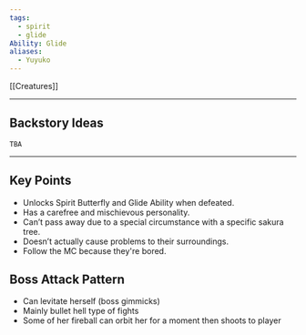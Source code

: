 ```yaml
---
tags:
  - spirit
  - glide
Ability: Glide
aliases:
  - Yuyuko
---
```

[[Creatures]]

---

## Backstory Ideas

	TBA

---

## Key Points

- Unlocks Spirit Butterfly and Glide Ability when defeated.
- Has a carefree and mischievous personality.
- Can’t pass away due to a special circumstance with a specific sakura tree.
- Doesn’t actually cause problems to their surroundings.
- Follow the MC because they're bored.


## Boss Attack Pattern

- Can levitate herself (boss gimmicks) 
- Mainly bullet hell type of fights
- Some of her fireball can orbit her for a moment then shoots to player